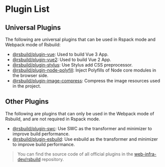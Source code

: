 # Plugin List

## Universal Plugins

The following are universal plugins that can be used in Rspack mode and Webpack mode of Rsbuild:

- [@rsbuild/plugin-vue](/plugins/list/plugin-vue.html): Used to build Vue 3 App.
- [@rsbuild/plugin-vue2](/plugins/list/plugin-vue2.html): Used to build Vue 2 App.
- [@rsbuild/plugin-stylus](/plugins/list/plugin-stylus.html): Use Stylus add CSS preprocessor.
- [@rsbuild/plugin-node-polyfill](/plugins/list/plugin-node-polyfill.html): Inject Polyfills of Node core modules in the browser side.
- [@rsbuild/plugin-image-compress](/plugins/list/plugin-image-compress.html): Compress the image resources used in the project.

## Other Plugins

The following are plugins that can only be used in the Webpack mode of Rsbuild, and are not required in Rspack mode.

- [@rsbuild/plugin-swc](/plugins/list/plugin-swc.html): Use SWC as the transformer and minimizer to improve build performance.
- [@rsbuild/plugin-esbuild](/plugins/list/plugin-esbuild.html): Use esbuild as the transformer and minimizer to improve build performance.

> You can find the source code of all official plugins in the [web-infra-dev/rsbuild](https://github.com/web-infra-dev/rsbuild) repository.
